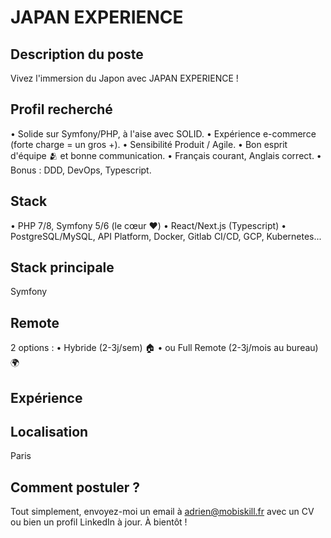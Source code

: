 # JAPAN EXPERIENCE

## Description du poste
Vivez l'immersion du Japon avec JAPAN EXPERIENCE !

## Profil recherché
•	Solide sur Symfony/PHP, à l'aise avec SOLID.
•	Expérience e-commerce (forte charge = un gros +).
•	Sensibilité Produit / Agile.
•	Bon esprit d'équipe 🫂 et bonne communication.
•	Français courant, Anglais correct.
•	Bonus : DDD, DevOps, Typescript.

## Stack
•	PHP 7/8, Symfony 5/6 (le cœur ❤️)
•	React/Next.js (Typescript)
•	PostgreSQL/MySQL, API Platform, Docker, Gitlab CI/CD, GCP, Kubernetes...

## Stack principale
Symfony

## Remote
2 options :
•	Hybride (2-3j/sem) 🏠
•	ou Full Remote (2-3j/mois au bureau)🌍

## Expérience


## Localisation
Paris

## Comment postuler ?

Tout simplement, envoyez-moi un email à adrien@mobiskill.fr avec un CV ou bien un profil LinkedIn à jour. À bientôt !
